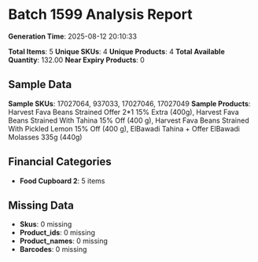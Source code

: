 # Batch 1599 Analysis Report

**Generation Time**: 2025-08-12 20:10:33

**Total Items**: 5
**Unique SKUs**: 4
**Unique Products**: 4
**Total Available Quantity**: 132.00
**Near Expiry Products**: 0

## Sample Data
**Sample SKUs**: 17027064, 937033, 17027046, 17027049
**Sample Products**: Harvest Fava Beans Strained Offer 2*1 15% Extra (400g), Harvest Fava Beans Strained With Tahina 15% Off (400 g), Harvest Fava Beans Strained With Pickled Lemon 15% Off (400 g), ElBawadi Tahina + Offer ElBawadi Molasses 335g (440g)

## Financial Categories
- **Food Cupboard 2**: 5 items

## Missing Data
- **Skus**: 0 missing
- **Product_ids**: 0 missing
- **Product_names**: 0 missing
- **Barcodes**: 0 missing

